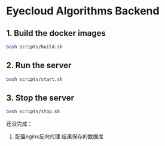 # Eyecloud Algorithms Backend

## 1. Build the docker images
``` bash
bash scripts/build.sh
```

## 2. Run the server
``` bash
bash scripts/start.sh
```
## 3. Stop the server
``` bash
bash scripts/stop.sh
```
还没完成：
1. 配置nginx反向代理 结果保存的数据库